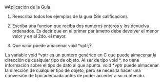 #Aplicación de la Guía
1. Reescriba todos los ejemplos de la guıa (Sin calificacion).  

2. Escriba una funcion que reciba dos numeros enteros y los devuelva
ordenados. Es decir que en el primer par ́ametro debe devolver el menor
valor y en el 2do. el mayor.

3. Que valor puede amacenar void *vptr;?.

La variable void *vptr es un puntero genérico en C que puede almacenar la dirección de cualquier tipo de objeto. Al ser de tipo void *, no tiene información sobre el tipo de dato al que apunta.
void *vptr puede almacenar la dirección de cualquier tipo de objeto, pero se necesita hacer una conversión de tipo adecuada antes de poder acceder a su contenido.